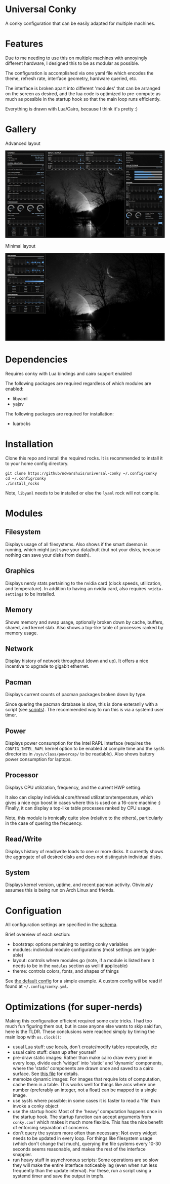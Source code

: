 # Universal Conky

A conky configuration that can be easily adapted for multiple machines.

# Features

Due to me needing to use this on multiple machines with annoyingly different
hardware, I designed this to be as modular as possible.

The configuration is accomplished via one yaml file which encodes the theme,
refresh rate, interface geometry, hardware queried, etc.

The interface is broken apart into different 'modules' that can be arranged on
the screen as desired, and the lua code is optimized to pre-compute as much as
possible in the startup hook so that the main loop runs efficiently.

Everything is drawn with Lua/Cairo, because I think it's pretty :)

# Gallery

Advanced layout

![Image](screen-full.png)

Minimal layout

![Image](screen-minimal.png)

# Dependencies

Requires conky with Lua bindings and cairo support enabled

The following packages are required regardless of which modules are enabled:
* libyaml
* yajsv

The following packages are required for installation:
* luarocks

# Installation

Clone this repo and install the required rocks. It is recommended to install it
to your home config directory.

```
git clone https://github/ndwarshuis/universal-conky ~/.config/conky
cd ~/.config/conky
./install_rocks
```

Note, `libyaml` needs to be installed or else the `lyaml` rock will not compile.

# Modules

## Filesystem

Displays usage of all filesystems. Also shows if the smart daemon is running,
which might just save your data/butt (but not your disks, because nothing can
save your disks from death).

## Graphics

Displays nerdy stats pertaining to the nvidia card (clock speeds, utilization,
and temperature). In addition to having an nvidia card, also requires
`nvidia-settings` to be installed.

## Memory

Shows memory and swap usage, optionally broken down by cache, buffers, shared,
and kernel slab. Also shows a top-like table of processes ranked by memory
usage.

## Network

Display history of network throughput (down and up). It offers a nice incentive
to upgrade to gigabit ethernet.

## Pacman

Displays current counts of pacman packages broken down by type.

Since quering the pacman database is slow, this is done exteranlly with a script
(see [scripts](scripts/pacman_stats)). The recommended way to run this is via a
systemd user timer.

## Power

Displays power consumption for the Intel RAPL interface (requires the
`CONFIG_INTEL_RAPL` kernel option to be enabled at compile time and the sysfs
directories in `/sys/class/powercap/` to be readable). Also shows battery power
consumption for laptops.

## Processor

Displays CPU utilization, frequency, and the current HWP setting.

It also can display individual core/thread utilization/temperature, which gives
a nice ego boost in cases where this is used on a 16-core machine :) Finally, it
can display a top-like table processes ranked by CPU usage.

Note, this module is ironically quite slow (relative to the others),
particularly in the case of quering the frequency.

## Read/Write

Displays history of read/write loads to one or more disks. It currently shows
the aggregate of all desired disks and does not distinguish individual disks.

## System

Displays kernel version, uptime, and recent pacman activity. Obviously assumes
this is being run on Arch Linux and friends.

# Configuation

All configuration settings are specified in the [schema](config/schema.yml).

Brief overview of each section:

* bootstrap: options pertaining to setting conky variables
* modules: individual module configurations (most settings are toggle-able)
* layout: controls where modules go (note, if a module is listed here it needs
  to be in the `modules` section as well if applicable)
* theme: controls colors, fonts, and shapes of things

See [the default config](config/fallback.yml) for a simple example. A custom
config will be read if found at `~/.config/conky.yml`.

# Optimizations (for super-nerds)

Making this configuration efficient required some cute tricks. I had too much
fun figuring them out, but in case anyone else wants to skip said fun, here is
the TLDR. These conclusions were reached simply by timing the main loop with
`os.clock()`:

* usual Lua stuff: use locals, don't create/modify tables repeatedly, etc
* usual cairo stuff: clean up after yourself
* pre-draw static images: Rather than make cairo draw every pixel in every loop,
  divide each 'widget' into 'static' and 'dynamic' components, where the
  'static' components are drawn once and saved to a cairo surface. See [this
  file](src/compile.lua) for details.
* memoize dynamic images: For images that require lots of computation, cache
  them in a table. This works well for things like arcs where one number
  (preferably an integer, not a float) can be mapped to a single image.
* use sysfs where possible: in some cases it is faster to read a 'file' than
  invoke a conky object
* use the startup hook: Most of the 'heavy' computation happens once in the
  startup hook. The startup function can accept arguments from `conky.conf`
  which makes it much more flexible. This has the nice benefit of enforcing
  separation of concerns.
* don't query the system more often than necessary: Not every widget needs to be
  updated in every loop. For things like filesystem usage (which don't change
  that much), querying the file systems every 10-30 seconds seems reasonable,
  and makes the rest of the interface snappier.
* run heavy stuff in asynchronous scripts: Some operations are so slow they will
  make the entire interface noticeably lag (even when run less frequently than
  the update interval). For these, run a script using a systemd timer and save
  the output in tmpfs.
